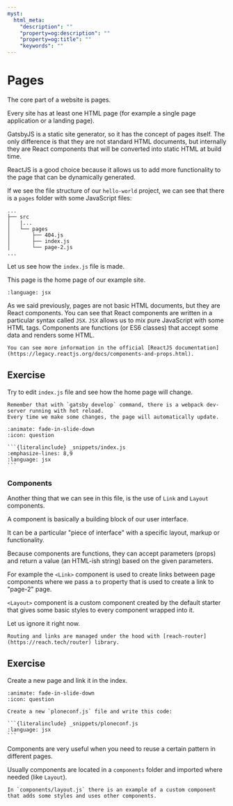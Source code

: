 ```yaml
---
myst:
  html_meta:
    "description": ""
    "property=og:description": ""
    "property=og:title": ""
    "keywords": ""
---
```


# Pages

The core part of a website is pages.

Every site has at least one HTML page (for example a single page application or a landing page).

GatsbyJS is a static site generator, so it has the concept of pages itself.
The only difference is that they are not standard HTML documents, but internally they are React components that will be converted into static HTML at build time.

ReactJS is a good choice because it allows us to add more functionality to the page that can be dynamically generated.

If we see the file structure of our `hello-world` project, we can see that there is a `pages` folder with some JavaScript files:

```console
...
├── src
│   |...
│   └── pages
│       ├── 404.js
│       ├── index.js
│       └── page-2.js
...
```

Let us see how the `index.js` file is made.

This page is the home page of our example site.

```{literalinclude} _snippets/index_orig.js
:language: jsx
```

As we said previously, pages are not basic HTML documents, but they are React components.
You can see that React components are written in a particular syntax called `JSX`.
`JSX` allows us to mix pure JavaScript with some HTML tags.
Components are functions (or ES6 classes) that accept some data and renders some HTML.

```{note}
You can see more information in the official [ReactJS documentation](https://legacy.reactjs.org/docs/components-and-props.html).
```

## Exercise

Try to edit `index.js` file and see how the home page will change.

```{note}
Remember that with `gatsby develop` command, there is a webpack dev-server running with hot reload.
Every time we make some changes, the page will automatically update.
```

````{dropdown} Solution
:animate: fade-in-slide-down
:icon: question

```{literalinclude} _snippets/index.js
:emphasize-lines: 8,9
:language: jsx
```
````

### Components

Another thing that we can see in this file, is the use of `Link` and `Layout` components.

A component is basically a building block of our user interface.

It can be a particular "piece of interface" with a specific layout, markup or functionality.

Because components are functions, they can accept parameters (props) and return a value (an HTML-ish string) based on the given parameters.

For example the `<Link>` component is used to create links between page components where we pass a `to` property that is used to create a link to "page-2" page.

`<Layout>` component is a custom component created by the default starter that gives some basic styles to every component wrapped into it.

Let us ignore it right now.

```{note}
Routing and links are managed under the hood with [reach-router](https://reach.tech/router) library.
```

## Exercise

Create a new page and link it in the index.

````{dropdown} Solution
:animate: fade-in-slide-down
:icon: question

Create a new `ploneconf.js` file and write this code:

```{literalinclude} _snippets/ploneconf.js
:language: jsx
```
````

Components are very useful when you need to reuse a certain pattern in different pages.

Usually components are located in a `components` folder and imported where needed (like `Layout`).

```{note}
In `components/layout.js` there is an example of a custom component that adds some styles and uses other components.
```
